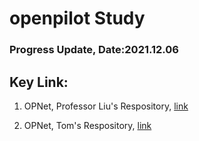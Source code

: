 # openpilot Study 



### Progress Update, Date:2021.12.06

## Key Link:

1. OPNet, Professor Liu's Respository, [link](https://github.com/JinnAIGroup/OPNet)

2. OPNet, Tom's Respository, [link](https://github.com/tangshulien/OPNet)
